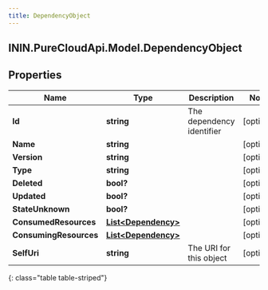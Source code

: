 ```yaml
---
title: DependencyObject
---
```

## ININ.PureCloudApi.Model.DependencyObject

## Properties

|Name | Type | Description | Notes|
|------------ | ------------- | ------------- | -------------|
| **Id** | **string** | The dependency identifier | [optional] |
| **Name** | **string** |  | [optional] |
| **Version** | **string** |  | [optional] |
| **Type** | **string** |  | [optional] |
| **Deleted** | **bool?** |  | [optional] |
| **Updated** | **bool?** |  | [optional] |
| **StateUnknown** | **bool?** |  | [optional] |
| **ConsumedResources** | [**List&lt;Dependency&gt;**](Dependency.html) |  | [optional] |
| **ConsumingResources** | [**List&lt;Dependency&gt;**](Dependency.html) |  | [optional] |
| **SelfUri** | **string** | The URI for this object | [optional] |
{: class="table table-striped"}


